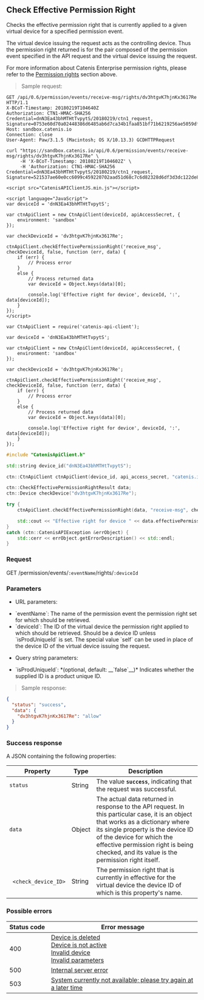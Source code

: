 ## Check Effective Permission Right

Checks the effective permission right that is currently applied to a given virtual device for a specified permission event.

The virtual device issuing the request acts as the controlling device. Thus the permission right returned is for the
pair composed of the permission event specified in the API request and the virtual device issuing the request.

<aside class="notice">
For more information about Catenis Enterprise permission rights, please refer to the <a href="#permission-rights">Permission rights</a> section above.
</aside>

> Sample request:

```http--raw
GET /api/0.6/permission/events/receive-msg/rights/dv3htgvK7hjnKx3617Re HTTP/1.1
X-BCoT-Timestamp: 20180219T104640Z
Authorization: CTN1-HMAC-SHA256 Credential=dnN3Ea43bhMTHtTvpytS/20180219/ctn1_request, Signature=0753e60d70a02448386d6485ab6d7ca34b1faa851bf71b6219256ae5059dfa09
Host: sandbox.catenis.io
Connection: close
User-Agent: Paw/3.1.5 (Macintosh; OS X/10.13.3) GCDHTTPRequest
```

```shell
curl "https://sandbox.catenis.io/api/0.6/permission/events/receive-msg/rights/dv3htgvK7hjnKx3617Re" \
     -H 'X-BCoT-Timestamp: 20180219T104602Z' \
     -H 'Authorization: CTN1-HMAC-SHA256 Credential=dnN3Ea43bhMTHtTvpytS/20180219/ctn1_request, Signature=521537ae60e0cc6099c459220702aad51d68c7c6d82328d6df3d3dc122de8683'
```

```html--javascript
<script src="CatenisAPIClientJS.min.js"></script>

<script language="JavaScript">
var deviceId = 'dnN3Ea43bhMTHtTvpytS';

var ctnApiClient = new CtnApiClient(deviceId, apiAccessSecret, {
    environment: 'sandbox'
});

var checkDeviceId = 'dv3htgvK7hjnKx3617Re';

ctnApiClient.checkEffectivePermissionRight('receive_msg', checkDeviceId, false, function (err, data) {
    if (err) {
        // Process error
    }
    else {
        // Process returned data
        var deviceId = Object.keys(data)[0];

        console.log('Effective right for device', deviceId, ':', data[deviceId]);
    }
});
</script>
```

```javascript--node
var CtnApiClient = require('catenis-api-client');

var deviceId = 'dnN3Ea43bhMTHtTvpytS';

var ctnApiClient = new CtnApiClient(deviceId, apiAccessSecret, {
    environment: 'sandbox'
});

var checkDeviceId = 'dv3htgvK7hjnKx3617Re';

ctnApiClient.checkEffectivePermissionRight('receive_msg', checkDeviceId, false, function (err, data) {
    if (err) {
        // Process error
    }
    else {
        // Process returned data
        var deviceId = Object.keys(data)[0];

        console.log('Effective right for device', deviceId, ':', data[deviceId]);
    }
});
```

```cpp
#include "CatenisApiClient.h"

std::string device_id("dnN3Ea43bhMTHtTvpytS");

ctn::CtnApiClient ctnApiClient(device_id, api_access_secret, "catenis.io", "", "sandbox");

ctn::CheckEffectivePermissionRightResult data;
ctn::Device checkDevice("dv3htgvK7hjnKx3617Re");

try {
    ctnApiClient.checkEffectivePermissionRight(data, "receive-msg", checkDevice);

    std::cout << "Effective right for device " << data.effectivePermissionRight.begin()->first << ": " << data.effectivePermissionRight.begin()->second << std::endl;
}
catch (ctn::CatenisAPIException &errObject) {
    std::cerr << errObject.getErrorDescription() << std::endl;
}
```

### Request

GET /permission/events/`:eventName`/rights/`:deviceId`

### Parameters

<!-- Note: we are not using the native markdown list feature for the second level items because the generated
        HTML has no space to the following first level item -->
- URL parameters:
<ul class="parameterList">
  <li>`eventName`: The name of the permission event the permission right set for which should be retrieved.</li>
  <li>`deviceId`: The ID of the virtual device the permission right applied to which should be retrieved. Should be a device ID unless `isProdUniqueId` is set. The special value `self` can be used in place of the device ID of the virtual device issuing the request.</li>
</ul>

- Query string parameters:
<ul class="parameterList">
  <li>`isProdUniqueId`: *(optional, default: __`false`__)* Indicates whether the supplied ID is a product unique ID.</li>
</ul>

> Sample response:

```json
{
  "status": "success",
  "data": {
    "dv3htgvK7hjnKx3617Re": "allow"
  }
}
```

### Success response

A JSON containing the following properties:

| Property | Type | Description |
| -------- | ---- | ----------- |
| `status` | String | The value **`success`**, indicating that the request was successful. |
| `data` | Object | The actual data returned in response to the API request. In this particular case, it is an object that works as a dictionary where its single property is the device ID of the device for which the effective permission right is being checked, and its value is the permission right itself. |
| &nbsp;&nbsp;`<check_device_ID>` | String | The permission right that is currently in effective for the virtual device the device ID of which is this property's name. |

### Possible errors

| Status&nbsp;code | Error&nbsp;message |
| ----------- | ------------- |
| 400 | <a href="#error_msg_80">Device is deleted<br><a href="#error_msg_90">Device is not active<br><a href="#error_msg_110">Invalid device<br><a href="#error_msg_130">Invalid parameters |
| 500 | <a href="#error_msg_100">Internal server error |
| 503 | <a href="#error_msg_220">System currently not available; please try again at a later time |
